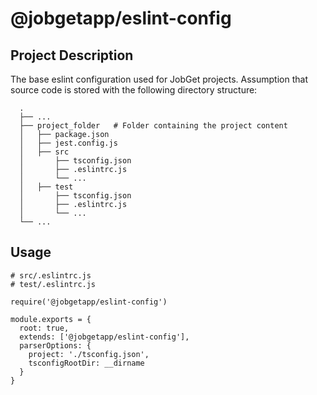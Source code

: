 # @jobgetapp/eslint-config

## Project Description

The base eslint configuration used for JobGet projects. Assumption that source code is stored with the following directory structure:

```
  .
  ├── ...
  ├── project_folder   # Folder containing the project content
  │   ├── package.json
  │   ├── jest.config.js
  │   ├── src
  │       ├── tsconfig.json
  │       ├── .eslintrc.js
  │       └── ...
  │   ├── test
  │       ├── tsconfig.json
  │       ├── .eslintrc.js
  │       └── ...
  └── ...
```

## Usage

```
# src/.eslintrc.js
# test/.eslintrc.js

require('@jobgetapp/eslint-config')

module.exports = {
  root: true,
  extends: ['@jobgetapp/eslint-config'],
  parserOptions: {
    project: './tsconfig.json',
    tsconfigRootDir: __dirname
  }
}
```